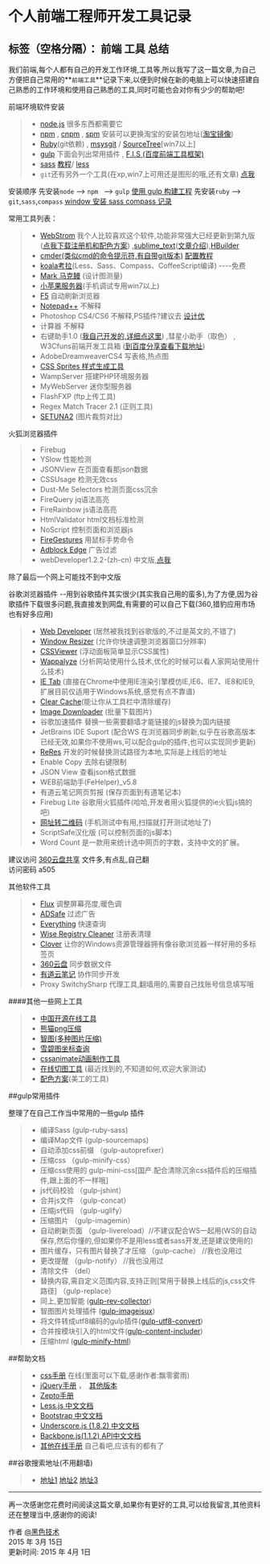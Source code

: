 # 个人前端工程师开发工具记录

标签（空格分隔）： 前端 工具 总结
------
我们前端,每个人都有自己的开发工作环境,工具等,所以我写了这一篇文章,为自己方便把自己常用的**`前端工具`**记录下来,以便到时候在新的电脑上可以快速搭建自己熟悉的工作环境和使用自己熟悉的工具,同时可能也会对你有少少的帮助吧!

前端环境软件安装
> *  [node.js][2]  很多东西都需要它
> *  [npm][3] , [cnpm][4] , [spm][5] 安装可以更换淘宝的安装包地址([淘宝镜像][6])
> *  [Ruby][7](git依赖) , [msysgit][8] / [SourceTree][9][win7以上]
> *  [gulp][10] 下面会列出常用插件 , [ F.I.S (百度前端工具框架)][11]
> *  [sass][12] [教程][13]/ [less][14]
> * `git`还有另外一个工具(在xp,win7上可用还是图形的哦,还有文章) [点我][15]

安装顺序
先安装`node` --> `npm ` --> `gulp` 
[使用 gulp 构建工程][16]
先安装`ruby` --> `git`,`sass`,`compass`
[window 安装 sass compass 记录][17]

常用工具列表：

> * [WebStrom][18]  我个人比较喜欢这个软件,功能非常强大已经更新到第九版([点我下载注册机和配色方案][19]) ,[sublime_text][20]([文章介绍][21]),[HBuilder][22]
> * [cmder(类似cmd的命令提示符,有自带git版本)][23]  [配置教程][24]
> * [koala考拉][25](Less、Sass、Compass、CoffeeScript编译) ----免费
> * [Mark 马克鳗][26] (设计图测量) 
> * [小苹果服务器][27](手机调试专用win7以上)
> * [F5][28] 自动刷新浏览器
> * [Notepad++][29] 不解释
> * Photoshop CS4/CS6 不解释,PS插件?建议去 [设计优][30]
> * 计算器 不解释
> * 右键助手1.0 ([我自己开发的,详细点这里][31]) ,彗星小助手（取色） , W3Cfuns前端开发工具箱 ([到百度分享查看下载地址][32])
> * AdobeDreamweaverCS4 写表格,热点图
> * [CSS Sprites 样式生成工具][33]
> * WampServer 搭建PHP环境服务器
> * MyWebServer 迷你型服务器
> * FlashFXP (ftp上传工具)
> * Regex Match Tracer 2.1 (正则工具)
> * [SETUNA2][34] (图片裁剪对比)

火狐浏览器插件 
> * Firebug 
> * YSlow 性能检测
> * JSONView 在页面查看那json数据
> * CSSUsage 检测无效css
> * Dust-Me Selectors 检测页面css沉余
> * FireQuery jq语法高亮
> * FireRainbow js语法高亮
> * HtmlValidator html文档标准检测
> * NoScript 控制页面和浏览器js
> * [FireGestures][35] 用鼠标手势命令
> * [Adblock Edge][36] 广告过滤
> * webDeveloper1.2.2-(zh-cn) 中文版,[点我][37]

除了最后一个网上可能找不到中文版

谷歌浏览器插件 --用到谷歌插件其实很少(其实我自己用的蛮多),为了方便,因为谷歌插件下载很多问题,我直接发到网盘,有需要的可以自己下载(360,猎豹应用市场也有好多应用)
> * [Web Developer][38] (居然被我找到谷歌版的,不过是英文的,不错了)
> * [Window Resizer][39] (允许你快速调整浏览器窗口分辨率)
> * [CSSViewer][40] (浮动面板简单显示CSS属性)
> * [Wappalyze][41] (分析网站使用什么技术,优化的时候可以看人家网站使用什么技术)
> * [IE Tab][42] (直接在Chrome中使用IE渲染引擎模仿IE,IE6、IE7、IE8和IE9,扩展目前仅适用于Windows系统,感觉有点不靠谱)
> * [Clear Cache][43](能让你从工具栏中清除缓存)
> * [Image Downloader][44] (批量下载图片)
> * 谷歌加速插件 替换一些需要翻墙才能链接的js替换为国内链接
> * JetBrains IDE Suport (配合WS 在浏览器同步刷新,似乎在谷歌高版本已经无效,如果你不使用ws,可以配合gulp的插件,也可以实现同步更新)
> * [ReRes][45] 开发的时候替换测试路径为本地,实际是上线后的地址
> * Enable Copy 去除右键限制
> * JSON View 查看json格式数据
> * WEB前端助手(FeHelper)_v5.8 
> * 有道云笔记网页剪报 (保存页面到有道笔记本)
> * Firebug Lite 谷歌用火狐插件(哈哈,开发者用火狐提供的ie火狐js搞的吧)
> * [网址转二维码][46] (手机测试中有用,扫描就打开测试地址了)
> * ScriptSafe汉化版 (可以控制页面的js脚本)
> * Word Count 是一款用来统计选中网页的字数，支持中文的扩展。

建议访问 [360云盘共享][47] 文件多,有点乱,自己翻  
访问密码 a505

其他软件工具
> * [Flux][48] 调整屏幕亮度,暖色调
> * [ADSafe][49] 过滤广告
> * [Everything][50] 快速查询
> * [Wise Registry Cleaner][51] 注册表清理
> * [Clover][52] 让你的Windows资源管理器拥有像谷歌浏览器一样好用的多标签页
> * [360云盘][53] 同步数据文件
> * [有道云笔记][54] 协作同步开发
> * Proxy SwitchySharp 代理工具,翻墙用的,需要自己找账号信息填写哦

####其他一些网上工具
> * [中国开源在线工具][55]
> * [熊猫png压缩][56]
> * [智图(多种图片压缩)][57]
> * [雪碧图坐标查询][58]
> * [cssanimate动画制作工具][59]
> * [在线切图工具][60] (最近找到的,不知道如何,欢迎大家测试)
> * [配色方案][61](美工的工具)

##gulp常用插件

整理了在自己工作当中常用的一些gulp 插件
> * 编译Sass (gulp-ruby-sass)
> * 编译Map文件          (gulp-sourcemaps)
> * 自动添加css前缀            （gulp-autoprefixer）
> * 压缩css                    （gulp-minify-css）
> * 压缩css使用的                gulp-mini-css[国产.配合清除沉余css插件后的压缩插件,跟上面的不一样哦] 
> * js代码校验                  （gulp-jshint）
> * 合并js文件                  （gulp-concat）
> * 压缩js代码                  （gulp-uglify）
> * 压缩图片                    （gulp-imagemin）
> * 自动刷新页面                 （gulp-livereload）//不建议配合WS一起用(WS的自动保存,然后你懂的,但如果你不是用less或者sass开发,还是建议使用的)
> * 图片缓存，只有图片替换了才压缩  （gulp-cache） //我也没用过
> * 更改提醒                    （gulp-notify） //我也没用过
> * 清除文件                    （del）
> * 替换内容,需自定义范围内容,支持正则[常用于替换上线后的js,css文件路径]                    （gulp-replace）
> * 同上,更加智能 ([gulp-rev-collector][62])
> * 智图图片处理插件     ([gulp-imageisux][63])
> * 将文件转成utf8编码的gulp插件([gulp-utf8-convert][64])
> * 合并按模块引入的html文件([gulp-content-includer][65])
> * 压缩html ([gulp-minify-html][66])

##帮助文档
> * [css手册][67] 在线(里面可以下载,感谢作者:飘零雾雨)
> * [jQuery手册][68] ，　[其他版本][69] 
> * [Zepto手册][70]
> * [Less.js 中文文档][71]
> * [Bootstrap 中文文档][72]
> * [Underscore.js (1.8.2) 中文文档][73]
> * [Backbone.js(1.1.2) API中文文档][74]
> * [其他在线手册][75] 自己看吧,应该有的都有了

##谷歌搜索地址(不用翻墙)
> * [地址1][76] [地址2][77] [地址3][78]

------

再一次感谢您花费时间阅读这篇文章,如果你有更好的工具,可以给我留言,其他资料还在整理当中,感谢你的阅读!

作者 [@黑色技术][79]     
2015 年 3月 15日    
更新时间: 2015 年 4月 1日



  [2]: https://nodejs.org/download/
  [3]: https://www.npmjs.com/
  [4]: https://cnpmjs.org/
  [5]: http://docs.spmjs.org/doc/
  [6]: http://npm.taobao.org/
  [7]: https://www.ruby-lang.org/zh_cn/downloads/
  [8]: https://msysgit.github.io/
  [9]: http://www.sourcetreeapp.com/
  [10]: http://gulpjs.com/
  [11]: http://fis.baidu.com/
  [12]: http://www.w3cplus.com/sassguide/install.html
  [13]: http://www.w3cplus.com/sassguide/
  [14]: http://lesscss.net/
  [15]: http://backlogtool.com/git-guide/tw/intro/intro1_1.html
  [16]: http://www.u396.com/getting-started-with-gulp.html
  [17]: http://www.cnblogs.com/yyman001/p/install_sass_compass_for_window.html
  [18]: https://www.jetbrains.com/webstorm/
  [19]: http://pan.baidu.com/s/1iVZ20#path=%252Fwebstorm
  [20]: http://www.sublimetext.com/
  [21]: http://www.codeceo.com/article/sublime-text-usage.html
  [22]: http://www.dcloud.io/
  [23]: http://bliker.github.io/cmder/
  [24]: http://bg.biedalian.com/2014/09/11/cmder.html
  [25]: http://koala-app.com/index-zh.html
  [26]: http://www.getmarkman.com/
  [27]: http://www.xbole.com/
  [28]: http://getf5.com/
  [29]: http://notepad-plus-plus.org/
  [30]: http://www.uisdc.com/
  [31]: https://www.zybuluo.com/yyman001/note/78390
  [32]: http://pan.baidu.com/s/1pJFmnAN
  [33]: http://www.cssforest.org/blog/index.php?id=129
  [34]: http://www.clearunit.com/clearup/setuna2/
  [35]: http://www.xuldev.org/firegestures/
  [36]: https://bitbucket.org/adstomper/adblockedge/downloads
  [37]: http://pan.baidu.com/s/1pJFmnAN#path=%252F%25E5%2589%258D%25E7%25AB%25AF%25E5%25B7%25A5%25E5%2585%25B7%252F%25E7%2581%25AB%25E7%258B%2590%25E6%258F%2592%25E4%25BB%25B6
  [38]: https://chrome.google.com/webstore/detail/web-developer/bfbameneiokkgbdmiekhjnmfkcnldhhm
  [39]: https://chrome.google.com/webstore/detail/window-resizer/kkelicaakdanhinjdeammmilcgefonfh?hl=en%20
  [40]: https://chrome.google.com/webstore/detail/cssviewer/ggfgijbpiheegefliciemofobhmofgce?hl=en
  [41]: https://chrome.google.com/webstore/detail/wappalyzer/gppongmhjkpfnbhagpmjfkannfbllamg?hl=en%20
  [42]: https://chrome.google.com/webstore/detail/ie-tab/hehijbfgiekmjfkfjpbkbammjbdenadd?hl=en%20
  [43]: https://chrome.google.com/webstore/detail/clear-cache/cppjkneekbjaeellbfkmgnhonkkjfpdn?hl=en%20
  [44]: https://chrome.google.com/webstore/detail/image-downloader/cnpniohnfphhjihaiiggeabnkjhpaldj%20
  [45]: https://github.com/hanan198501/ReRes
  [46]: https://chrome.google.com/webstore/detail/%E4%BA%8C%E7%BB%B4%E7%A0%81%E7%94%9F%E6%88%90%E5%99%A8/ajaomcmkalmeeahjfdklkcjbljhbokjl?utm_source=chrome-ntp-icon
  [47]: http://yunpan.cn/cZdfChwFmEpYF
  [48]: http://www.iplaysoft.com/flux.html
  [49]: http://www.ad-safe.com/
  [50]: http://www.voidtools.com/
  [51]: http://www.wisecleaner.com/download.html
  [52]: http://clover.softonic.cn/
  [53]: http://yunpan.360.cn/
  [54]: http://note.youdao.com/
  [55]: http://tool.oschina.net/
  [56]: https://tinypng.com/
  [57]: http://image.tencent.com/
  [58]: http://www.spritecow.com/
  [59]: http://cssanimate.com/
  [60]: http://card.qdsay.com/
  [61]: http://card.qdsay.com/
  [62]: https://github.com/shonny-ua/gulp-rev-collector
  [63]: https://www.npmjs.com/package/gulp-imageisux
  [64]: http://segmentfault.com/blog/paopao/1190000000763005
  [65]: http://segmentfault.com/blog/paopao/1190000001500298
  [66]: https://www.npmjs.com/package/gulp-minify-html
  [67]: http://css.doyoe.com/
  [68]: http://hemin.cn/jq/
  [69]: http://jquery.js-ku.com/
  [70]: http://www.css88.com/doc/zeptojs_api/
  [71]: http://www.css88.com/doc/less/
  [72]: http://bootstrap.css88.com/
  [73]: http://www.css88.com/doc/underscore/
  [74]: http://www.css88.com/doc/backbone/
  [75]: http://www.css88.com/jqueryapi
  [76]: http://www.clonegoogle.com/?gws_rd=ssl
  [77]: http://ggss.so/
  [78]: http://www.gfsswy.com/
  [79]: http://weibo.com/yyman001
